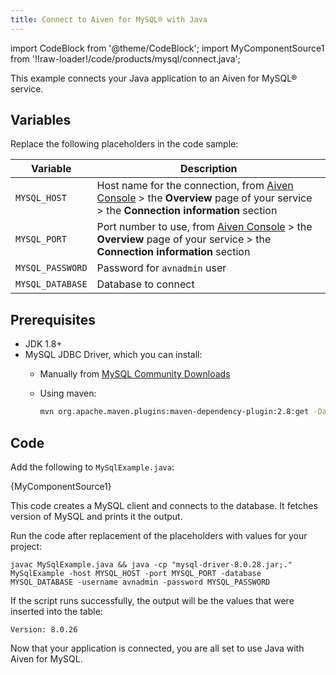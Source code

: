 ```yaml
---
title: Connect to Aiven for MySQL® with Java
---
```


import CodeBlock from '@theme/CodeBlock';
import MyComponentSource1 from '!!raw-loader!/code/products/mysql/connect.java';

This example connects your Java application to an Aiven for MySQL® service.

## Variables

Replace the following placeholders in the code sample:

  |     Variable     |                                                                          Description                                                                           |
  |------------------|----------------------------------------------------------------------------------------------------------------------------------------------------------------|
  | `MYSQL_HOST`     | Host name for the connection, from [Aiven Console](https://console.aiven.io/) > the **Overview** page of your service > the **Connection information** section |
  | `MYSQL_PORT`     | Port number to use, from [Aiven Console](https://console.aiven.io/) > the **Overview** page of your service > the **Connection information** section           |
  | `MYSQL_PASSWORD` | Password for `avnadmin` user                                                                                                                                   |
  | `MYSQL_DATABASE` | Database to connect                                                                                                                                            |

## Prerequisites

-   JDK 1.8+
-   MySQL JDBC Driver, which you can install:
    -   Manually from [MySQL Community Downloads](https://dev.mysql.com/downloads/connector/j/)
    -   Using maven:

        ```bash
        mvn org.apache.maven.plugins:maven-dependency-plugin:2.8:get -Dartifact=mysql:mysql-connector-java:8.0.28:jar -Ddest=mysql-driver-8.0.28.jar
        ```

## Code

Add the following to `MySqlExample.java`:

<CodeBlock language='java'>{MyComponentSource1}</CodeBlock>

This code creates a MySQL client and connects to the database. It
fetches version of MySQL and prints it the output.

Run the code after replacement of the placeholders with values for your
project:

```
javac MySqlExample.java && java -cp "mysql-driver-8.0.28.jar;." MySqlExample -host MYSQL_HOST -port MYSQL_PORT -database MYSQL_DATABASE -username avnadmin -password MYSQL_PASSWORD
```

If the script runs successfully, the output will be the values that were
inserted into the table:

```text
Version: 8.0.26
```

Now that your application is connected, you are all set to use Java with
Aiven for MySQL.
